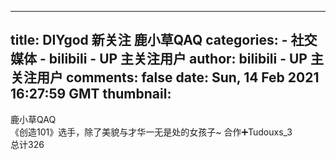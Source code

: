 
---
title: DIYgod 新关注 鹿小草QAQ
categories: 
    - 社交媒体
    - bilibili - UP 主关注用户
author: bilibili - UP 主关注用户
comments: false
date: Sun, 14 Feb 2021 16:27:59 GMT
thumbnail: 
---

<div>   
鹿小草QAQ<br>《创造101》选手，除了美貌与才华一无是处的女孩子~    合作➕Tudouxs_3<br>总计326  
</div>
            
